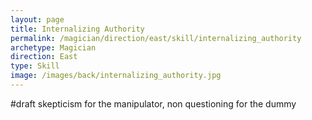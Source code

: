 ```yaml
---
layout: page
title: Internalizing Authority
permalink: /magician/direction/east/skill/internalizing_authority
archetype: Magician
direction: East
type: Skill
image: /images/back/internalizing_authority.jpg
---
```

#draft skepticism for the manipulator, non questioning for the dummy 
